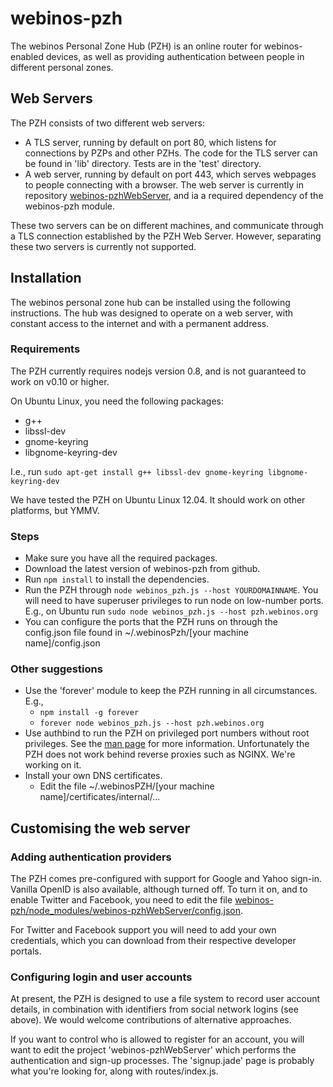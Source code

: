 webinos-pzh
===========

The webinos Personal Zone Hub (PZH) is an online router for webinos-enabled devices, as well as providing 
authentication between people in different personal zones.

## Web Servers

The PZH consists of two different web servers:

* A TLS server, running by default on port 80, which listens for connections by PZPs and other PZHs.  The code for the TLS server can be found in 'lib' directory.  Tests are in the 'test' directory.
* A web server, running by default on port 443, which serves webpages to people connecting with a browser.  The web server is currently in repository [webinos-pzhWebServer](https://github.com/webinos/webinos-pzhWebServer), and ia a required dependency of the webinos-pzh
module.

These two servers can be on different machines, and communicate through a TLS connection 
established by the PZH Web Server.  However, separating these two servers is currently not supported.

## Installation

The webinos personal zone hub can be installed using the following instructions.  The hub was designed to operate on a web server, with constant access to the internet and with a permanent address.

### Requirements

The PZH currently requires nodejs version 0.8, and is not guaranteed to work on v0.10 or higher.

On Ubuntu Linux, you need the following packages:

* g++ 
* libssl-dev 
* gnome-keyring 
* libgnome-keyring-dev
 
I.e., run `sudo apt-get install g++ libssl-dev gnome-keyring libgnome-keyring-dev`

We have tested the PZH on Ubuntu Linux 12.04.  It should work on other platforms, but YMMV.

### Steps

* Make sure you have all the required packages.
* Download the latest version of webinos-pzh from github.
* Run `npm install` to install the dependencies.
* Run the PZH through `node webinos_pzh.js --host YOURDOMAINNAME`.  You will need to have superuser privileges to run node on low-number ports.  E.g., on Ubuntu run `sudo node webinos_pzh.js --host pzh.webinos.org`
* You can configure the ports that the PZH runs on through the config.json file found in ~/.webinosPzh/[your machine name]/config.json

### Other suggestions

* Use the 'forever' module to keep the PZH running in all circumstances.  E.g., 
   * `npm install -g forever`
   * `forever node webinos_pzh.js --host pzh.webinos.org`
* Use authbind to run the PZH on privileged port numbers without root privileges.  See the [man page](http://manpages.ubuntu.com/manpages/hardy/man1/authbind.1.html) for more information.  Unfortunately the PZH does not work behind reverse proxies such as NGINX.  We're working on it.
* Install your own DNS certificates.
   * Edit the file ~/.webinosPZH/[your machine name]/certificates/internal/...

## Customising the web server

### Adding authentication providers

The PZH comes pre-configured with support for Google and Yahoo sign-in.  Vanilla OpenID is also available, although turned off.  To turn it on, and to enable Twitter and Facebook, you need to edit the file [webinos-pzh/node_modules/webinos-pzhWebServer/config.json](https://github.com/webinos/webinos-pzhWebServer/blob/master/config.json).  

For Twitter and Facebook support you will need to add your own credentials, which you can download from their respective developer portals.

### Configuring login and user accounts

At present, the PZH is designed to use a file system to record user account details, in combination with identifiers from social network logins (see above).  We would welcome contributions of alternative approaches.

If you want to control who is allowed to register for an account, you will want to edit the project 'webinos-pzhWebServer' which performs the authentication and sign-up processes.  The 'signup.jade' page is probably what you're looking for, along with routes/index.js.
